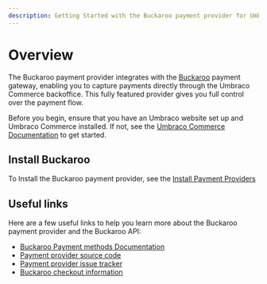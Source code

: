 ```yaml
---
description: Getting Started with the Buckaroo payment provider for Umbraco Commerce.
---
```


# Overview

The Buckaroo payment provider integrates with the [Buckaroo](https://www.buckaroo.eu/) payment gateway, enabling you to capture payments directly through the Umbraco Commerce backoffice. This fully featured provider gives you full control over the payment flow.

Before you begin, ensure that you have an Umbraco website set up and Umbraco Commerce installed. If not, see the [Umbraco Commerce Documentation](https://docs.umbraco.com/umbraco-commerce/) to get started.

## Install Buckaroo

To Install the Buckaroo payment provider, see the [Install Payment Providers](../install-payment-providers.md)

## Useful links

Here are a few useful links to help you learn more about the Buckaroo payment provider and the Buckaroo API:

* [Buckaroo Payment methods Documentation](https://docs.buckaroo.io/docs/payment-methods)
* [Payment provider source code](https://github.com/umbraco/Umbraco.Commerce.PaymentProviders.Buckaroo)
* [Payment provider issue tracker](https://github.com/umbraco/Umbraco.Commerce.Issues/issues)
* [Buckaroo checkout information](https://www.buckaroo.eu/large-corporations/solutions/payment-methods)

